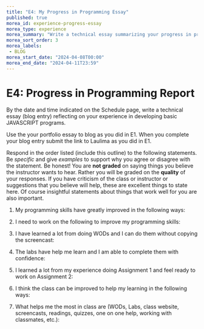 ```yaml
---
title: "E4: My Progress in Programming Essay"
published: true
morea_id: experience-progress-essay
morea_type: experience
morea_summary: "Write a technical essay summarizing your progress in programming."
morea_sort_order: 3
morea_labels:
 - BLOG 
morea_start_date: "2024-04-08T00:00"
morea_end_date: "2024-04-11T23:59"
---
```


# E4: Progress in Programming Report

By the date and time indicated on the Schedule page,
write a technical essay (blog entry)
reflecting on your experience in developing basic JAVASCRIPT programs.  

Use the your portfolio essay to blog as you did in E1. When you complete your blog entry submit the link to Laulima as you did in E1. 

Respond in the order listed (include this outline) to the following statements. Be *specific* and give *examples* to support why you agree or disagree with the statement. Be honest! You are **not graded** on saying things you believe the instructor wants to hear. Rather you will be graded on the **quality** of your responses. If you have criticism of the class or instructor or suggestions that you believe will help, these are excellent things to state here. Of course insightful statements about things that work well for you are also important.

1. My programming skills have greatly improved in the following ways:

2. I need to work on the following to improve my programming skills:

3. I have learned a lot from doing WODs and I can do them without copying the screencast: 

4. The labs have help me learn and I am able to complete them with confidence:

5. I learned a lot from my experience doing Assignment 1 and feel ready to work on Assignment 2:

6. I think the class can be improved to help my learning in the following ways:

7. What helps me the most in class are (WODs, Labs, class website, screencasts, readings, quizzes, one on one help, working with classmates, etc.):